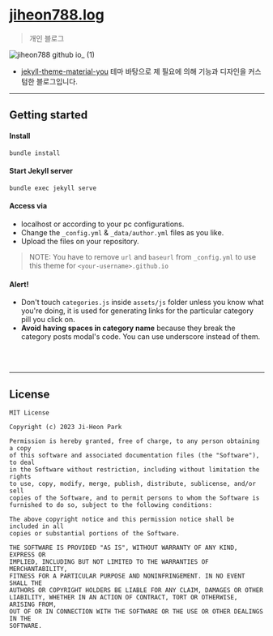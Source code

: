 # [jiheon788.log](https://jiheon788.github.io)

> 개인 블로그

![jiheon788 github io_ (1)](https://user-images.githubusercontent.com/90181028/212619651-209b2001-5aa1-42e0-b77e-788d1aeb2e16.png)

- [jekyll-theme-material-you](https://github.com/sharadcodes/jekyll-theme-material-you) 테마 바탕으로 제 필요에 의해 기능과 디자인을 커스텀한 블로그입니다.
  <br>

---

## Getting started

#### Install

```
bundle install
```

#### Start Jekyll server

```
bundle exec jekyll serve
```

#### Access via

- localhost or according to your pc configurations.
- Change the `_config.yml` & `_data/author.yml` files as you like.
- Upload the files on your repository.

> NOTE: You have to remove `url` and `baseurl` from `_config.yml` to use this theme for `<your-username>.github.io`

#### Alert!

- Don't touch `categories.js` inside `assets/js` folder unless you know what you're doing, it is used for generating links for the particular category pill you click on.
- **Avoid having spaces in category name** because they break the category posts modal's code. You can use underscore instead of them.

<br><br>

---

## License

```
MIT License

Copyright (c) 2023 Ji-Heon Park

Permission is hereby granted, free of charge, to any person obtaining a copy
of this software and associated documentation files (the "Software"), to deal
in the Software without restriction, including without limitation the rights
to use, copy, modify, merge, publish, distribute, sublicense, and/or sell
copies of the Software, and to permit persons to whom the Software is
furnished to do so, subject to the following conditions:

The above copyright notice and this permission notice shall be included in all
copies or substantial portions of the Software.

THE SOFTWARE IS PROVIDED "AS IS", WITHOUT WARRANTY OF ANY KIND, EXPRESS OR
IMPLIED, INCLUDING BUT NOT LIMITED TO THE WARRANTIES OF MERCHANTABILITY,
FITNESS FOR A PARTICULAR PURPOSE AND NONINFRINGEMENT. IN NO EVENT SHALL THE
AUTHORS OR COPYRIGHT HOLDERS BE LIABLE FOR ANY CLAIM, DAMAGES OR OTHER
LIABILITY, WHETHER IN AN ACTION OF CONTRACT, TORT OR OTHERWISE, ARISING FROM,
OUT OF OR IN CONNECTION WITH THE SOFTWARE OR THE USE OR OTHER DEALINGS IN THE
SOFTWARE.
```
